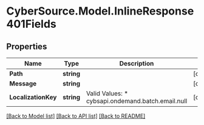 # CyberSource.Model.InlineResponse401Fields
## Properties

Name | Type | Description | Notes
------------ | ------------- | ------------- | -------------
**Path** | **string** |  | [optional] 
**Message** | **string** |  | [optional] 
**LocalizationKey** | **string** | Valid Values:   * cybsapi.ondemand.batch.email.null  | [optional] 

[[Back to Model list]](../README.md#documentation-for-models) [[Back to API list]](../README.md#documentation-for-api-endpoints) [[Back to README]](../README.md)

